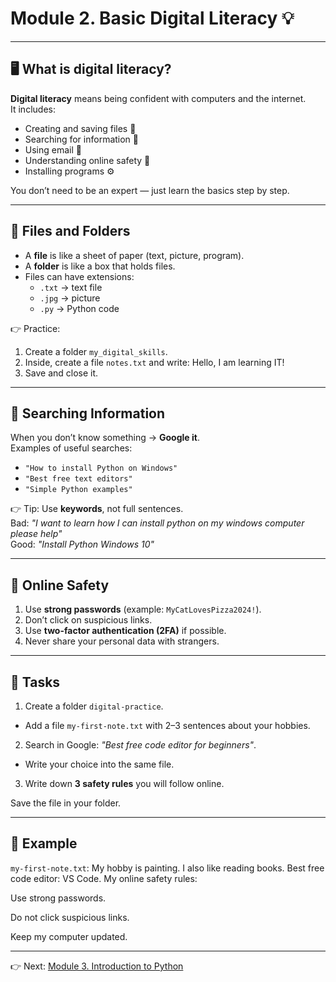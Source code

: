 # Module 2. Basic Digital Literacy 💡

---

## 🖥️ What is digital literacy?

**Digital literacy** means being confident with computers and the internet.  
It includes:

- Creating and saving files 📂
- Searching for information 🔎
- Using email 📧
- Understanding online safety 🔐
- Installing programs ⚙️

You don’t need to be an expert — just learn the basics step by step.

---

## 📂 Files and Folders

- A **file** is like a sheet of paper (text, picture, program).
- A **folder** is like a box that holds files.
- Files can have extensions:
  - `.txt` → text file
  - `.jpg` → picture
  - `.py` → Python code

👉 Practice:

1. Create a folder `my_digital_skills`.
2. Inside, create a file `notes.txt` and write: Hello, I am learning IT!
3. Save and close it.

---

## 🔎 Searching Information

When you don’t know something → **Google it**.  
Examples of useful searches:

- `"How to install Python on Windows"`
- `"Best free text editors"`
- `"Simple Python examples"`

👉 Tip: Use **keywords**, not full sentences.  
Bad: _"I want to learn how I can install python on my windows computer please help"_  
Good: _"Install Python Windows 10"_

---

## 🔐 Online Safety

1. Use **strong passwords** (example: `MyCatLovesPizza2024!`).
2. Don’t click on suspicious links.
3. Use **two-factor authentication (2FA)** if possible.
4. Never share your personal data with strangers.

---

## 📝 Tasks

1. Create a folder `digital-practice`.

- Add a file `my-first-note.txt` with 2–3 sentences about your hobbies.

2. Search in Google: _"Best free code editor for beginners"_.

- Write your choice into the same file.

3. Write down **3 safety rules** you will follow online.

Save the file in your folder.

---

## 🎯 Example

`my-first-note.txt`:
My hobby is painting. I also like reading books.
Best free code editor: VS Code.
My online safety rules:

Use strong passwords.

Do not click suspicious links.

Keep my computer updated.

---

👉 Next: [Module 3. Introduction to Python](module-3-python.md)
